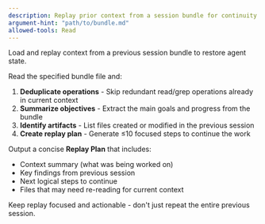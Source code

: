 ```yaml
---
description: Replay prior context from a session bundle for continuity
argument-hint: "path/to/bundle.md"
allowed-tools: Read
---
```

Load and replay context from a previous session bundle to restore agent state.

Read the specified bundle file and:
1. **Deduplicate operations** - Skip redundant read/grep operations already in current context
2. **Summarize objectives** - Extract the main goals and progress from the bundle
3. **Identify artifacts** - List files created or modified in the previous session
4. **Create replay plan** - Generate ≤10 focused steps to continue the work

Output a concise **Replay Plan** that includes:
- Context summary (what was being worked on)
- Key findings from previous session
- Next logical steps to continue
- Files that may need re-reading for current context

Keep replay focused and actionable - don't just repeat the entire previous session.